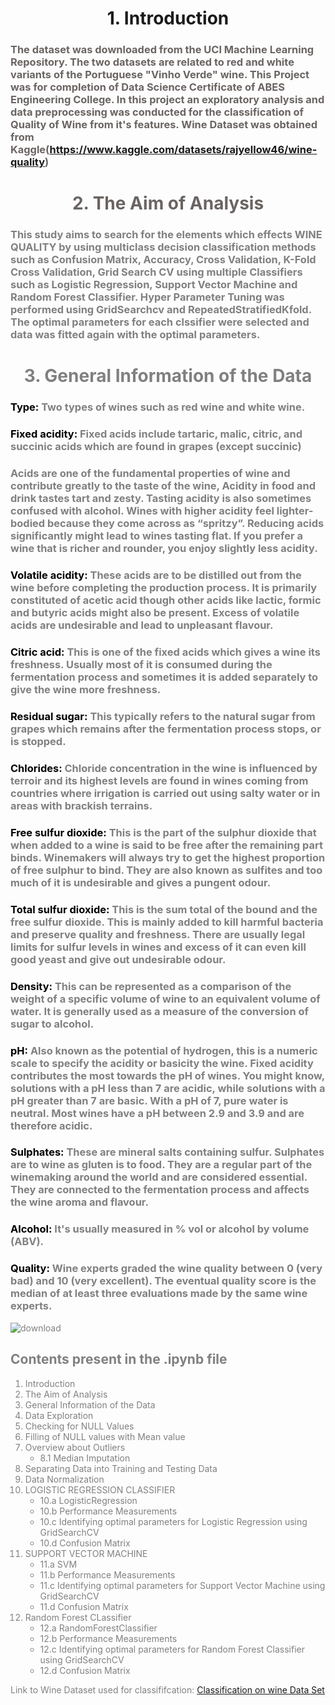 
# <div align="center">  **1. Introduction**
### <font color=' #6a6462 ' > The dataset was downloaded from the UCI Machine Learning Repository. The two datasets are related to red and white variants of the Portuguese "Vinho Verde" wine. This Project was for completion of Data Science Certificate of ABES Engineering College. In this project an exploratory analysis and data preprocessing was conducted for the classification of Quality of Wine from it's features. Wine Dataset was obtained from Kaggle(https://www.kaggle.com/datasets/rajyellow46/wine-quality)
# <div align="center"> **2. The Aim of Analysis**
### <font color="gray"> This study aims to search for the elements which effects WINE QUALITY by using multiclass decision classification methods such as Confusion Matrix, Accuracy, Cross Validation, K-Fold Cross Validation, Grid Search CV using multiple Classifiers such as Logistic Regression, Support Vector Machine and Random Forest Classifier. Hyper Parameter Tuning was performed using GridSearchcv and RepeatedStratifiedKfold. The optimal parameters for each clssifier were selected and data was fitted again with the optimal parameters.
# <div align="center">  **3. General Information of the Data**

### <font color="black">Type:<font color="gray"> Two types of wines such as red wine and white wine.
    
### <font color="black">Fixed acidity:<font color="gray"> Fixed acids include tartaric, malic, citric, and succinic acids which are found in grapes (except succinic)

### <font color="gray">Acids are one of the fundamental properties of wine and contribute greatly to the taste of the wine, Acidity in food and drink tastes tart and zesty. Tasting acidity is also sometimes confused with alcohol. Wines with higher acidity feel lighter-bodied because they come across as “spritzy”. Reducing acids significantly might lead to wines tasting flat. If you prefer a wine that is richer and rounder, you enjoy slightly less acidity.

### <font color="black">Volatile acidity:<font color="gray"> These acids are to be distilled out from the wine before completing the production process. It is primarily constituted of acetic acid though other acids like lactic, formic and butyric acids might also be present. Excess of volatile acids are undesirable and lead to unpleasant flavour.

### <font color="black">Citric acid:<font color="gray"> This is one of the fixed acids which gives a wine its freshness. Usually most of it is consumed during the fermentation process and sometimes it is added separately to give the wine more freshness.

### <font color="black">Residual sugar: <font color="gray">This typically refers to the natural sugar from grapes which remains after the fermentation process stops, or is stopped.

### <font color="black">Chlorides: <font color="gray">Chloride concentration in the wine is influenced by terroir and its highest levels are found in wines coming from countries where irrigation is carried out using salty water or in areas with brackish terrains.

### <font color="black">Free sulfur dioxide:<font color="gray"> This is the part of the sulphur dioxide that when added to a wine is said to be free after the remaining part binds. Winemakers will always try to get the highest proportion of free sulphur to bind. They are also known as sulfites and too much of it is undesirable and gives a pungent odour.

### <font color="black">Total sulfur dioxide:<font color="gray"> This is the sum total of the bound and the free sulfur dioxide. This is mainly added to kill harmful bacteria and preserve quality and freshness. There are usually legal limits for sulfur levels in wines and excess of it can even kill good yeast and give out undesirable odour.

### <font color="black">Density: <font color="gray">This can be represented as a comparison of the weight of a specific volume of wine to an equivalent volume of water. It is generally used as a measure of the conversion of sugar to alcohol. 

### <font color="black">pH: <font color="gray"> Also known as the potential of hydrogen, this is a numeric scale to specify the acidity or basicity the wine. Fixed acidity contributes the most towards the pH of wines. You might know, solutions with a pH less than 7 are acidic, while solutions with a pH greater than 7 are basic. With a pH of 7, pure water is neutral. Most wines have a pH between 2.9 and 3.9 and are therefore acidic.

### <font color="black">Sulphates: <font color="gray">These are mineral salts containing sulfur. Sulphates are to wine as gluten is to food. They are a regular part of the winemaking around the world and are considered essential. They are connected to the fermentation process and affects the wine aroma and flavour. 

### <font color="black">Alcohol: <font color="gray"> It's usually measured in % vol or alcohol by volume (ABV).

### <font color="black">Quality:<font color="gray"> Wine experts graded the wine quality between 0 (very bad) and 10 (very excellent). The eventual quality score is the median of at least three evaluations made by the same wine experts.


![download](https://user-images.githubusercontent.com/82215802/176009981-c178d378-31b0-4679-92ca-6b62d04e31c5.jpeg)
## Contents present in the .ipynb file
1.  Introduction
2.  The Aim of Analysis
3.  General Information of the Data
4.  Data Exploration
5.  Checking for NULL Values 
6.  Filling of NULL values with Mean value
7.  Overview about Outliers 
     * 8.1    Median Imputation
8.  Separating Data into Training and Testing Data
9. Data Normalization
10.  LOGISTIC REGRESSION CLASSIFIER
     * 10.a  LogisticRegression
     * 10.b  Performance Measurements
     * 10.c  Identifying optimal parameters for Logistic Regression using GridSearchCV
     * 10.d  Confusion Matrix
11.  SUPPORT VECTOR MACHINE
     * 11.a  SVM
     * 11.b  Performance Measurements
     * 11.c  Identifying optimal parameters for Support Vector Machine using GridSearchCV
     * 11.d  Confusion Matrix
12.  Random Forest CLassifier
     * 12.a  RandomForestClassifier
     * 12.b  Performance Measurements
     * 12.c  Identifying optimal parameters for Random  Forest Classifier using GridSearchCV
     * 12.d  Confusion Matrix

Link to Wine Dataset used for classififcation:
[Classification on wine Data Set](https://www.kaggle.com/datasets/uciml/red-wine-quality-cortez-et-al-2009)
